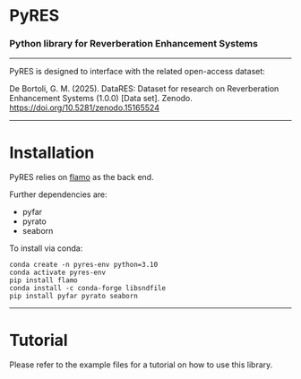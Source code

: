 # PyRES
### Python library for Reverberation Enhancement Systems

---

PyRES is designed to interface with the related open-access dataset:

De Bortoli, G. M. (2025). DataRES: Dataset for research on Reverberation Enhancement Systems (1.0.0) [Data set]. Zenodo. https://doi.org/10.5281/zenodo.15165524

---

# Installation

PyRES relies on [flamo](https://github.com/gdalsanto/flamo) as the back end.

Further dependencies are:
- pyfar
- pyrato
- seaborn

To install via conda:
```shell
conda create -n pyres-env python=3.10
conda activate pyres-env
pip install flamo
conda install -c conda-forge libsndfile
pip install pyfar pyrato seaborn
```

---

# Tutorial

Please refer to the example files for a tutorial on how to use this library.
